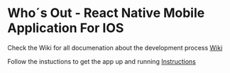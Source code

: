 # Who´s Out - React Native Mobile Application For IOS 

Check the Wiki for all documenation about the development process [Wiki](https://github.com/1dv430/ce222qw-project/wiki)
 
 Follow the instuctions to get the app up and running [Instructions](https://github.com/1dv430/ce222qw-project/wiki/How-to-run-the-application) 
